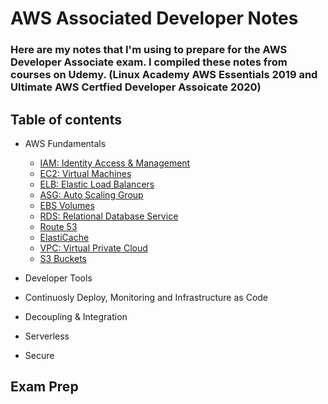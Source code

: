 # AWS Associated Developer Notes

### Here are my notes that I'm using to prepare for the AWS Developer Associate exam. I compiled these notes from courses on Udemy. (Linux Academy AWS Essentials 2019 and Ultimate AWS Certfied Developer Assoicate 2020)

## Table of contents

- AWS Fundamentals
    - [IAM: Identity Access & Management](1-aws-fundamentals/IAM.md)
    - [EC2: Virtual Machines](1-aws-fundamentals/EC2.md)
    - [ELB: Elastic Load Balancers](1-aws-fundamentals/ELB.md)
    - [ASG: Auto Scaling Group](1-aws-fundamentals/ASG.md)
    - [EBS Volumes](1-aws-fundamentals/EBS.md)
    - [RDS: Relational Database Service](1-aws-fundamentals/RDS.md)
    - [Route 53](1-aws-fundamentals/Route53.md)
    - [ElastiCache](1-aws-fundamentals/ElastiCache.md)
    - [VPC: Virtual Private Cloud](1-aws-fundamentals/VPC.md)
    - [S3 Buckets](1-aws-fundamentals/Route53.md)

- Developer Tools

- Continuosly Deploy, Monitoring and Infrastructure as Code

- Decoupling & Integration

- Serverless 

- Secure 

## Exam Prep



